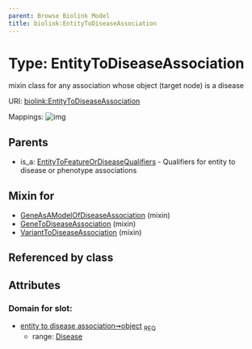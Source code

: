 ```yaml
---
parent: Browse Biolink Model
title: biolink:EntityToDiseaseAssociation
---
```


# Type: EntityToDiseaseAssociation


mixin class for any association whose object (target node) is a disease

URI: [biolink:EntityToDiseaseAssociation](https://w3id.org/biolink/vocab/EntityToDiseaseAssociation)

Mappings:
![img](http://yuml.me/diagram/nofunky;dir:TB/class/\[VariantToDiseaseAssociation]uses%20-.->\[EntityToDiseaseAssociation],%20\[GeneToDiseaseAssociation]uses%20-.->\[EntityToDiseaseAssociation],%20\[GeneAsAModelOfDiseaseAssociation]uses%20-.->\[EntityToDiseaseAssociation],%20\[EntityToFeatureOrDiseaseQualifiers]^-\[EntityToDiseaseAssociation])

## Parents

 *  is_a: [EntityToFeatureOrDiseaseQualifiers](EntityToFeatureOrDiseaseQualifiers.md) - Qualifiers for entity to disease or phenotype associations

## Mixin for

 * [GeneAsAModelOfDiseaseAssociation](GeneAsAModelOfDiseaseAssociation.md) (mixin) 
 * [GeneToDiseaseAssociation](GeneToDiseaseAssociation.md) (mixin) 
 * [VariantToDiseaseAssociation](VariantToDiseaseAssociation.md) (mixin) 

## Referenced by class


## Attributes


### Domain for slot:

 * [entity to disease association➞object](entity_to_disease_association_object.md)  <sub>REQ</sub>
    * range: [Disease](Disease.md)
